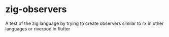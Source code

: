 # zig-observers
A test of the zig language by trying to create observers similar to rx in other languages or riverpod in flutter
